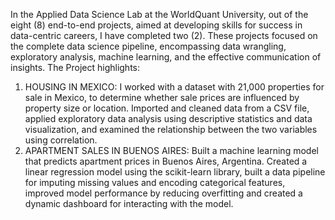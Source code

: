 In the Applied Data Science Lab at the WorldQuant University, out of the eight (8) end-to-end projects, aimed at developing skills for success in data-centric careers, I have completed two (2). These projects focused on the complete data science pipeline, encompassing data wrangling, exploratory analysis, machine learning, and the effective communication of insights.
The Project highlights:
1.	HOUSING IN MEXICO: I worked with a dataset with 21,000 properties for sale in Mexico, to determine whether sale prices are influenced by property size or location. Imported and cleaned data from a CSV file, applied exploratory data analysis using descriptive statistics and data visualization, and examined the relationship between the two variables using correlation.
2.	APARTMENT SALES IN BUENOS AIRES: Built a machine learning model that predicts apartment prices in Buenos Aires, Argentina. Created a linear regression model using the scikit-learn library, built a data pipeline for imputing missing values and encoding categorical features, improved model performance by reducing overfitting and created a dynamic dashboard for interacting with the model.
